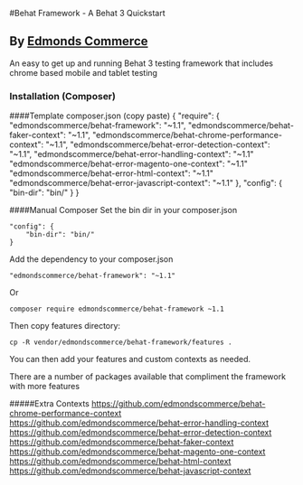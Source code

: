#Behat Framework - A Behat 3 Quickstart
## By [Edmonds Commerce](https://www.edmondscommerce.co.uk)

An easy to get up and running Behat 3 testing framework that includes chrome based mobile and tablet testing

### Installation (Composer)

####Template composer.json (copy paste)
    {
        "require": {
            "edmondscommerce/behat-framework": "~1.1",
            "edmondscommerce/behat-faker-context": "~1.1",
            "edmondscommerce/behat-chrome-performance-context": "~1.1",
            "edmondscommerce/behat-error-detection-context": "~1.1",
            "edmondscommerce/behat-error-handling-context": "~1.1"
            "edmondscommerce/behat-error-magento-one-context": "~1.1"
            "edmondscommerce/behat-error-html-context": "~1.1"
            "edmondscommerce/behat-error-javascript-context": "~1.1"
        },
        "config": {
            "bin-dir": "bin/"
        }
    }


####Manual Composer
Set the bin dir in your composer.json
    
    "config": {
        "bin-dir": "bin/"
    }

Add the dependency to your composer.json

    "edmondscommerce/behat-framework": "~1.1"
    
Or

    composer require edmondscommerce/behat-framework ~1.1

Then copy features directory:

`cp -R vendor/edmondscommerce/behat-framework/features .`

You can then add your features and custom contexts as needed.

There are a number of packages available that compliment the framework with more features

#####Extra Contexts
            https://github.com/edmondscommerce/behat-chrome-performance-context
            https://github.com/edmondscommerce/behat-error-handling-context
            https://github.com/edmondscommerce/behat-error-detection-context
            https://github.com/edmondscommerce/behat-faker-context
            https://github.com/edmondscommerce/behat-magento-one-context
            https://github.com/edmondscommerce/behat-html-context
            https://github.com/edmondscommerce/behat-javascript-context
